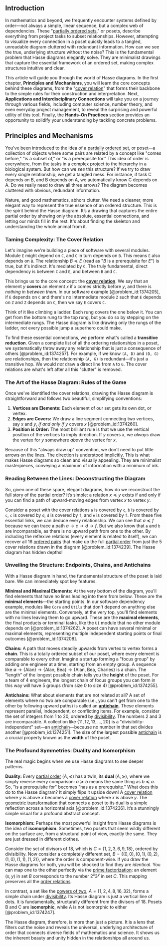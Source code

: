 ## Introduction
In mathematics and beyond, we frequently encounter systems defined by order—not always a simple, linear sequence, but a complex web of dependencies. These "[partially ordered sets](@article_id:274266)," or posets, describe everything from project tasks to subset relationships. However, attempting to visualize every connection in a poset quickly leads to a tangled, unreadable diagram cluttered with redundant information. How can we see the true, underlying structure without the noise? This is the fundamental problem that Hasse diagrams elegantly solve. They are minimalist drawings that capture the essential framework of an ordered set, making complex structures intuitive and clear.

This article will guide you through the world of Hasse diagrams. In the first chapter, **Principles and Mechanisms**, you will learn the core concepts behind these diagrams, from the "[cover relation](@article_id:268840)" that forms their backbone to the simple rules for their construction and interpretation. Next, **Applications and Interdisciplinary Connections** will take you on a journey through various fields, including computer science, number theory, and even everyday project management, to reveal the surprising and powerful utility of this tool. Finally, the **Hands-On Practices** section provides an opportunity to solidify your understanding by tackling concrete problems.

## Principles and Mechanisms

You've been introduced to the idea of a [partially ordered set](@article_id:154508), or poset—a collection of objects where some pairs are related by a concept like "comes before," "is a subset of," or "is a prerequisite for." This idea of order is everywhere, from the tasks in a complex project to the hierarchy in a biological system. But how can we *see* this structure? If we try to draw every single relationship, we get a tangled mess. For instance, if task C depends on B, and B depends on A, we automatically know C depends on A. Do we really need to draw all three arrows? The diagram becomes cluttered with obvious, redundant information.

Nature, and good mathematics, abhors clutter. We need a cleaner, more elegant way to represent the true essence of an ordered structure. This is the spirit behind the Hasse diagram. It’s a drawing that captures the entire partial order by showing only the absolute, essential connections, and letting our minds fill in the rest. It's about finding the skeleton and understanding the whole animal from it.

### Taming Complexity: The Cover Relation

Let's imagine we're building a piece of software with several modules. Module `E` might depend on `C`, and `C` in turn depends on `B`. This means `E` also depends on `B`. The relationship $B \preceq E$ (read as "$B$ is a prerequisite for $E$") is true, but it's indirect. It's mediated by `C`. The truly fundamental, direct dependency is between `C` and `E`, and between `B` and `C`.

This brings us to the core concept: the **[cover relation](@article_id:268840)**. We say that an element $y$ **covers** an element $x$ if $x$ comes strictly before $y$, and there is *nothing in between them*. In our software example [@problem_id:1374205], if `E` depends on `C` and there's no intermediate module `Z` such that `E` depends on `Z` and `Z` depends on `C`, then we say `E` covers `C`.

Think of it like climbing a ladder. Each rung covers the one below it. You can get from the bottom rung to the top rung, but you do so by stepping on the intermediate rungs. The Hasse diagram is like drawing only the rungs of the ladder, not every possible jump a superhero could make.

To find these essential connections, we perform what's called a **transitive reduction**. Given a complete list of all the ordering relationships in a poset, we systematically throw away any relationship that is just a consequence of others [@problem_id:1374257]. For example, if we know `(A, D)` and `(D, G)` are relationships, then the relationship `(A, G)` is redundant—it's just a transitive hop. We would *not* draw a direct line from `A` to `G`. The cover relations are what's left after all this "clutter" is removed.

### The Art of the Hasse Diagram: Rules of the Game

Once we've identified the cover relations, drawing the Hasse diagram is straightforward and follows two beautiful, simplifying conventions:

1.  **Vertices are Elements:** Each element of our set gets its own dot, or vertex.
2.  **Edges are Covers:** We draw a line segment connecting two vertices, say $x$ and $y$, *if and only if* $y$ covers $x$ [@problem_id:1374260].
3.  **Position is Order:** The most brilliant rule is that we use the vertical position of the vertices to imply direction. If $y$ covers $x$, we *always* draw the vertex for $y$ somewhere *above* the vertex for $x$.

Because of this "always draw up" convention, we don't need to put little arrows on the lines. The direction is understood implicitly. This is what makes Hasse diagrams so clean and visually appealing. They are minimalist masterpieces, conveying a maximum of information with a minimum of ink.

### Reading Between the Lines: Deconstructing the Diagram

So, given one of these spare, elegant diagrams, how do we reconstruct the full story of the partial order? It’s simple: a relation $x \preceq y$ exists if and only if you can find a path of upward-moving edges from vertex $x$ to vertex $y$.

Consider a poset with the cover relations `a` is covered by `c`, `b` is covered by `c`, `c` is covered by `d`, `d` is covered by `f`, and `e` is covered by `f`. From these five essential links, we can deduce every relationship. We can see that $a \preceq f$ because we can trace a path $a \to c \to d \to f$. But we also know that `a` and `b` are incomparable, as there is no upward path from one to the other. By including the reflexive relations (every element is related to itself), we can recover all 16 [ordered pairs](@article_id:269208) that make up the full [partial order](@article_id:144973) from just the 5 cover relations drawn in the diagram [@problem_id:1374239]. The Hasse diagram has hidden depths!

### Unveiling the Structure: Endpoints, Chains, and Antichains

With a Hasse diagram in hand, the fundamental structure of the poset is laid bare. We can immediately spot key features.

**Minimal and Maximal Elements:** At the very bottom of the diagram, you'll find elements that have no lines leading into them from below. These are the **minimal elements**—the starting points. In our software dependency example, modules like `Core` and `Utils` that don't depend on anything else are the minimal elements. Conversely, at the very top, you'll find elements with no lines leaving them to go upward. These are the **maximal elements**, the final products or terminal tasks, like the `UI` module that no other module depends on [@problem_id:1374262]. A poset can have several minimal or maximal elements, representing multiple independent starting points or final outcomes [@problem_id:1374208].

**Chains:** A path that moves steadily upwards from vertex to vertex forms a **chain**. This is a totally ordered subset of our poset, where every element is comparable to every other. Imagine a startup forming a "focus group" by adding one engineer at a time, starting from an empty group. A sequence like $\emptyset \to \{\text{Alan}\} \to \{\text{Alan, Bea}\} \to \{\text{Alan, Bea, Charles}\}$ is a chain. The "length" of the longest possible chain tells you the **height** of the poset. For a team of 4 engineers, the longest chain of focus groups you can form in this way will have 5 groups (from size 0 to size 4) [@problem_id:1374255].

**Antichains:** What about elements that are not related at all? A set of elements where no two are comparable (i.e., you can't get from one to the other by following upward paths) is called an **[antichain](@article_id:272503)**. These elements represent parallel, independent, or conflicting items. For example, consider the set of integers from 1 to 20, ordered by [divisibility](@article_id:190408). The numbers 2 and 3 are incomparable. A collection like $\{11, 12, 13, ..., 20\}$ is a "divisibility-independent" set—an [antichain](@article_id:272503)—because no number in that set divides another [@problem_id:1374251]. The size of the largest possible [antichain](@article_id:272503) is a crucial property known as the **width** of the poset.

### The Profound Symmetries: Duality and Isomorphism

The real magic begins when we use Hasse diagrams to see deeper patterns.

**Duality:** Every [partial order](@article_id:144973) $(A, \preceq)$ has a twin, its **dual** $(A, \succeq)$, where we simply reverse every comparison: $a \succeq b$ means the same thing as $b \preceq a$. So, "is a prerequisite for" becomes "has as a prerequisite." What does this do to the Hasse diagram? It simply flips it upside down! A [cover relation](@article_id:268840) where $y$ is above $x$ becomes a [cover relation](@article_id:268840) where $x$ is above $y$. The [geometric transformation](@article_id:167008) that connects a poset to its dual is a simple reflection across a horizontal axis [@problem_id:1374236]. It’s a stunningly simple visual for a profound abstract concept.

**Isomorphism:** Perhaps the most powerful insight from Hasse diagrams is the idea of **isomorphism**. Sometimes, two posets that seem wildly different on the surface are, from a structural point of view, exactly the same. They are just dressed in different clothes.

Consider the set of divisors of 18, which is $C = \{1, 2, 3, 6, 9, 18\}$, ordered by divisibility. Now consider a completely different set, $B = \{(0,0), (0,1), (0,2), (1,0), (1,1), (1,2)\}$, where the order is component-wise. If you draw the Hasse diagrams for both, you will be shocked to find they are *identical*. You can map one to the other perfectly via the [prime factorization](@article_id:151564): an element $(x, y)$ in set $B$ corresponds to the number $2^x 3^y$ in set $C$. This mapping preserves all the [order relations](@article_id:138443).

In contrast, a set like the [powers of two](@article_id:195834), $A = \{1, 2, 4, 8, 16, 32\}$, forms a simple chain under [divisibility](@article_id:190408). Its Hasse diagram is just a vertical line of dots. It is fundamentally, structurally different from the divisors of 18. Posets B and C are **isomorphic**, while A is not isomorphic to either [@problem_id:1374247].

The Hasse diagram, therefore, is more than just a picture. It is a lens that filters out the noise and reveals the universal, underlying architecture of order that connects diverse fields of mathematics and science. It shows us the inherent beauty and unity hidden in the relationships all around us.
